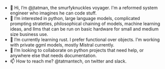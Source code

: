 - 👋 Hi, I’m @jtatman, the smurfyknuckles voyager. I'm a reformed system engineer who imagines he can code stuff. 
- 👀 I’m interested in python, large language models, complicated prompting strateties, philosophical chaining of models, machine learning ideas, and llms that can be run on basic hardware for small and medium size business use.  
- 🌱 I’m currently learning rust. I prefer functional over objects. I'm working with private ggml models, mostly Mistral currently. 
- 💞️ I’m looking to collaborate on python projects that need help, or anywhere else that needs documentation.
- 📫 How to reach me? @tatmantech, on twitter and slack.

<!---
jtatman/jtatman is a ✨ special ✨ repository because its `README.md` (this file) appears on your GitHub profile.
You can click the Preview link to take a look at your changes.
--->
